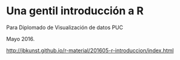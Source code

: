 # Una gentil introducción a R

Para Diplomado de Visualización de datos PUC

Mayo 2016.

http://jbkunst.github.io/r-material/201605-r-introduccion/index.html
